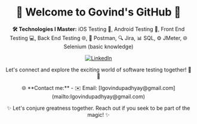 <h1 align="center">🚀 Welcome to Govind's GitHub 🚀</h1>

<p align="center">
  <strong>🛠️ Technologies I Master:</strong> iOS Testing 🤖, Android Testing 📱, Front End Testing 💻, Back End Testing 🌐, 🚀 Postman, 🔍 Jira, 📊 SQL, ⚙️ JMeter, 🌐 Selenium (basic knowledge)
</p>

<p align="center">
  <a href="https://www.linkedin.com/in/igovindupadhyay/"><img src="https://img.shields.io/badge/Connect%20On-LinkedIn-%230A66C2" alt="LinkedIn"></a>
</p>

<p align="center">
  Let's connect and explore the exciting world of software testing together! 🧪🌐
</p>

<p align="center">
  🌐 **Contact me:**  
  - ✉️ Email: [Igovindupadhyay@gmail.com](mailto:Igovindupadhyay@gmail.com)
</p>
<p align="center">
  ✨ Let's conjure greatness together. Reach out if you seek to be part of the magic! ✨
</p>
<p align="center">

</p>


